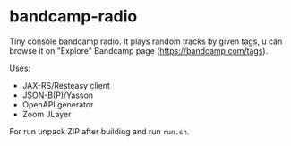 # bandcamp-radio
Tiny console bandcamp radio. It plays random tracks by given tags, u can browse it on "Explore" Bandcamp page (https://bandcamp.com/tags).

Uses:
 - JAX-RS/Resteasy client
 - JSON-B(P)/Yasson
 - OpenAPI generator
 - Zoom JLayer

For run unpack ZIP after building and run `run.sh`.
